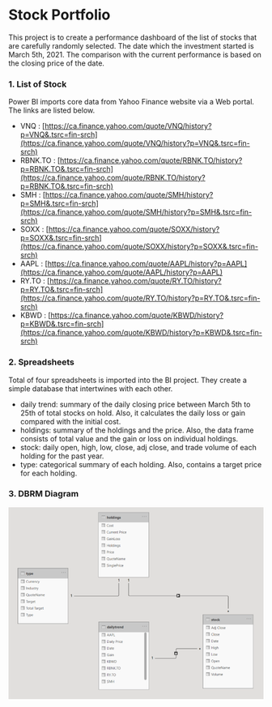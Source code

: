 # Stock Portfolio
This project is to create a performance dashboard of the list of stocks that are carefully randomly selected. The date which the investment started is March 5th, 2021. The comparison with the current performance is based on the closing price of the date.

### 1. List of Stock
Power BI imports core data from Yahoo Finance website via a Web portal. The links are listed below.
- VNQ : [https://ca.finance.yahoo.com/quote/VNQ/history?p=VNQ&.tsrc=fin-srch](https://ca.finance.yahoo.com/quote/VNQ/history?p=VNQ&.tsrc=fin-srch)
- RBNK.TO : [https://ca.finance.yahoo.com/quote/RBNK.TO/history?p=RBNK.TO&.tsrc=fin-srch](https://ca.finance.yahoo.com/quote/RBNK.TO/history?p=RBNK.TO&.tsrc=fin-srch)
- SMH : [https://ca.finance.yahoo.com/quote/SMH/history?p=SMH&.tsrc=fin-srch](https://ca.finance.yahoo.com/quote/SMH/history?p=SMH&.tsrc=fin-srch)
- SOXX : [https://ca.finance.yahoo.com/quote/SOXX/history?p=SOXX&.tsrc=fin-srch](https://ca.finance.yahoo.com/quote/SOXX/history?p=SOXX&.tsrc=fin-srch)
- AAPL : [https://ca.finance.yahoo.com/quote/AAPL/history?p=AAPL](https://ca.finance.yahoo.com/quote/AAPL/history?p=AAPL)
- RY.TO : [https://ca.finance.yahoo.com/quote/RY.TO/history?p=RY.TO&.tsrc=fin-srch](https://ca.finance.yahoo.com/quote/RY.TO/history?p=RY.TO&.tsrc=fin-srch)
- KBWD : [https://ca.finance.yahoo.com/quote/KBWD/history?p=KBWD&.tsrc=fin-srch](https://ca.finance.yahoo.com/quote/KBWD/history?p=KBWD&.tsrc=fin-srch)

### 2. Spreadsheets
Total of four spreadsheets is imported into the BI project. They create a simple database that intertwines with each other. 
- daily trend: summary of the daily closing price between March 5th to 25th of total stocks on hold. Also, it calculates the daily loss or gain compared with the initial cost.
- holdings: summary of the holdings and the price. Also, the data frame consists of total value and the gain or loss on individual holdings.
- stock: daily open, high, low, close, adj close, and trade volume of each holding for the past year.
- type: categorical summary of each holding. Also, contains a target price for each holding.

### 3. DBRM Diagram
![DBRM](https://raw.githubusercontent.com/danypark91/StockPortfolio/main/DBRM.PNG)

